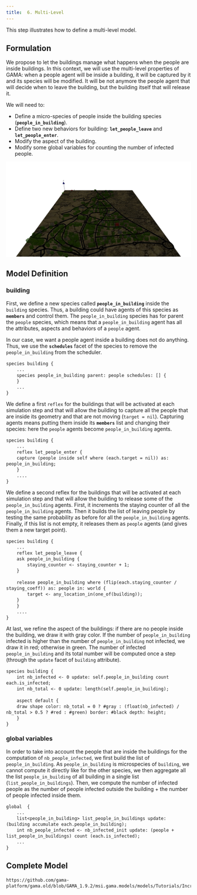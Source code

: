 ```yaml
---
title:  6. Multi-Level
---
```


This step illustrates how to define a multi-level model.


## Formulation

We propose to let the buildings manage what happens when the people are inside buildings. In this context, we will use the multi-level properties of GAMA: when a people agent will be inside a building, it will be captured by it and its species will be modified. It will be not anymore the people agent that will decide when to leave the building, but the building itself that will release it.

We will need to:

* Define a micro-species of people inside the building species (**`people_in_building`**).
* Define two new behaviors for building: **`let_people_leave`** and **`let_people_enter`**.
* Modify the aspect of the building.
* Modify some global variables for counting the number of infected people.

![Incremental model 6: application of multi-level modeling.](/resources/images/tutorials/Incremental_model6.jpg)


## Model Definition

### building

First, we define a new species called **`people_in_building`** inside the `building` species. Thus, a building could have agents of this species as **`members`** and control them. The `people_in_building` species has for parent the `people` species, which means that a `people_in_building` agent has all the attributes, aspects and behaviors of a `people` agent.

In our case, we want a people agent inside a building does not do anything. Thus, we use the **`schedules`** facet of the species to remove the `people_in_building` from the scheduler.

```
species building {
    ...
    species people_in_building parent: people schedules: [] {
    }
    ...
}
```


We define a first `reflex` for the buildings that will be activated at each simulation step and that will allow the building to capture all the people that are inside its geometry and that are not moving (`target = nil`). Capturing agents means putting them inside its **`members`** list and changing their species: here the `people` agents become `people_in_building` agents.
```
species building {
    ...
    reflex let_people_enter {
	capture (people inside self where (each.target = nil)) as: people_in_building;
    }
    ....
}
```

We define a second reflex for the buildings that will be activated at each simulation step and that will allow the building to release some of the `people_in_building` agents. First, it increments the staying counter of all the `people_in_building` agents. Then it builds the list of leaving people by testing the same probability as before for all the `people_in_building` agents. Finally, if this list is not empty, it releases them as `people` agents (and gives them a new target point).

```
species building {
    ...
    reflex let_people_leave {
	ask people_in_building {
	    staying_counter <- staying_counter + 1;
	}

	release people_in_building where (flip(each.staying_counter / staying_coeff)) as: people in: world {
	    target <- any_location_in(one_of(building));
	}
    }
    ....
}
```

At last, we refine the aspect of the buildings: if there are no people inside the building, we draw it with gray color. If the number of `people_in_building` infected is higher than the number of `people_in_building` not infected, we draw it in red; otherwise in green. The number of infected `people_in_building` and its total number will be computed once a step (through the `update` facet of `building` attribute).

```
species building {
    int nb_infected <- 0 update: self.people_in_building count each.is_infected;
    int nb_total <- 0 update: length(self.people_in_building);

    aspect default {
	draw shape color: nb_total = 0 ? #gray : (float(nb_infected) / nb_total > 0.5 ? #red : #green) border: #black depth: height;
    }
}

```

### global variables

In order to take into account the people that are inside the buildings for the computation of `nb_people_infected`, we first build the list of `people_in_building`. As `people_in_building` is microspecies of `building`, we cannot compute it directly like for the other species, we then aggregate all the list `people_in_building` of all building in a single list (`list_people_in_buildings`). Then, we compute the number of infected people as the number of people infected outside the building + the number of people infected inside them.

```
global  {
    ...
    list<people_in_building> list_people_in_buildings update: (building accumulate each.people_in_building);
    int nb_people_infected <- nb_infected_init update: (people + list_people_in_buildings) count (each.is_infected);
    ...
}
```





## Complete Model

```gaml reference
https://github.com/gama-platform/gama.old/blob/GAMA_1.9.2/msi.gama.models/models/Tutorials/Incremental%20Model/models/Incremental%20Model%206.gaml
```
